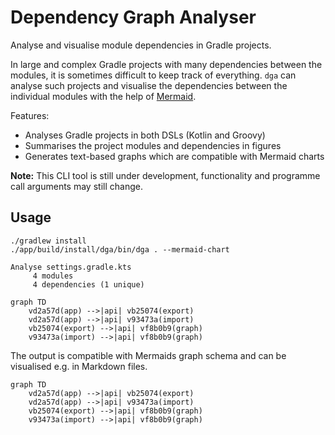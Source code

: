 # Dependency Graph Analyser

Analyse and visualise module dependencies in Gradle projects.

In large and complex Gradle projects with many dependencies between the modules, it is sometimes
difficult to keep track of everything. `dga` can analyse such projects and visualise the
dependencies between the individual modules with the help of [Mermaid](https://mermaid.js.org/).

Features:

* Analyses Gradle projects in both DSLs (Kotlin and Groovy)
* Summarises the project modules and dependencies in figures
* Generates text-based graphs which are compatible with Mermaid charts

__Note:__ This CLI tool is still under development, functionality and programme call arguments may
still change.

## Usage

```
./gradlew install
./app/build/install/dga/bin/dga . --mermaid-chart

Analyse settings.gradle.kts
     4 modules
     4 dependencies (1 unique)

graph TD
    vd2a57d(app) -->|api| vb25074(export)
    vd2a57d(app) -->|api| v93473a(import)
    vb25074(export) -->|api| vf8b0b9(graph)
    v93473a(import) -->|api| vf8b0b9(graph)

```

The output is compatible with Mermaids graph schema and can be visualised e.g. in Markdown files.

```mermaid
graph TD
    vd2a57d(app) -->|api| vb25074(export)
    vd2a57d(app) -->|api| v93473a(import)
    vb25074(export) -->|api| vf8b0b9(graph)
    v93473a(import) -->|api| vf8b0b9(graph)
```
